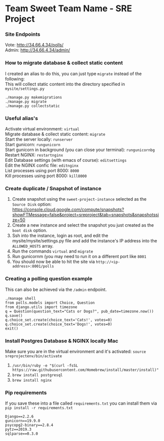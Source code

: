 # Team Sweet Team Name - SRE Project

### Site Endpoints
Vote: http://34.66.4.34/polls/ <br>
Admin: http://34.66.4.34/admin/ <br>

### How to migrate database & collect static content
I created an alias to do this, you can just type `migrate` instead of the following: <br>
This will collect static content into the directory specified in `mysite/settings.py` <br>
```
./manage.py makemigrations
./manage.py migrate
./manage.py collectstatic
```

### Useful alias's
Activate virtual environment: `virtual` <br>
Migrate database & collect static content: `migrate` <br>
Start the server locally: `runserver` <br>
Start gunicorn: `rungunicorn` <br>
Start gunicorn in background (you can close your terminal): `rungunicornbg` <br>
Restart NGINX: `restartnginx` <br>
Edit Database settings (with emacs of course): `editsettings` <br>
Edit the NGINX confic file: `editnginx` <br>
List processes using port 8000: `8000` <br>
Kill processes using port 8000: `kill8000` <br>

### Create duplicate / Snapshot of instance
1. Create snapshot using the `sweet-project-instance` selected as the `Source Disk` option: https://console.cloud.google.com/compute/snapshots?showFTMessage=false&project=sreproject&tab=snapshots&snapshotssize=50
2. Create a new instance and select the snapshot you just created as the `boot disk` option.
3. Ssh into the instance, login as root, and edit the mysite/mysite/settings.py file and add the instance's IP address into the `ALLOWED_HOSTS` array.
4. Run the commands `virtual` and `migrate`
5. Run gunicornm (you may need to run it on a different port like `8001`
6. You should now be able to hit the site via `http://<ip-address>:8001/polls`

### Creating a polling question example
This can also be achieved via the `/admin` endpoint. <br>
```
./manage shell
from polls.models import Choice, Question
from django.utils import timezone
q = Question(question_text="Cats or Dogs?", pub_date=timezone.now())
q.save()
q.choice_set.create(choice_text='Cats!', votes=0)
q.choice_set.create(choice_text='Dogs!', votes=0)
exit()
```

### Install Postgres Database & NGINX locally Mac
Make sure you are in the virtual environment and it's activated: `source sreprojectenv/bin/activate`  
1. `/usr/bin/ruby -e "$(curl -fsSL https://raw.githubusercontent.com/Homebrew/install/master/install)"`
2. `brew install postgresql`
3. `brew install nginx`

### Pip requirements
If you save these into a file called `requirements.txt` you can install them via `pip install -r requirements.txt` <br>
```
Django==2.2.6
gunicorn==19.9.0
psycopg2-binary==2.8.4
pytz==2019.3
sqlparse==0.3.0
```
